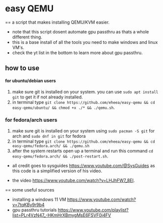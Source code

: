 # easy QEMU

== a script that makes installing QEMU/KVM easier.
- note that this script dosent automate gpu passthru as thats a whole different thing.
- this is a base install of all the tools you need to make windows and linux VM's.
- check the yt list in the bottom to learn more about gpu passthru.


## how to use
#### for ubuntu/debian users
1. make sure git is installed on your system. you can use `sudo apt install git` to get it if not already installed.
2. in terminal type `git clone https://github.com/eheea/easy-qemu && cd easy-qemu/ubuntu/ && chmod +x ./* && ./qemu.sh`.



### for fedora/arch users
1. make sure git is installed on your system using `sudo pacman -S git` for arch and `sudo dnf in git` for fedora
2. in terminal type `git clone https://github.com/eheea/easy-qemu && cd easy-qemu/fedora.arch/ && ./qemu.sh`
3. after the system restarts open up a terminal and run this command `cd easy-qemu/fedora.arch/ && ./post-restart.sh`.


* all credit goes to sysguides https://www.youtube.com/@SysGuides as this code is a simplified version of his video.
- the video https://www.youtube.com/watch?v=LHJhFW7_8EI.

== some useful sources
- installing a windows 11 VM https://www.youtube.com/watch?v=7tqKBy9r9b4
- gpu passthru tutorials https://www.youtube.com/playlist?list=PLr4VzN47_-HKmHrXBmygMsE6FSVF0j4FV
